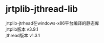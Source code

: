 jrtplib-jthread-lib
=========================
  jrtplib-jtrhead在windows-x86平台编译的静态库<br/>
  jrtplib版本 v3.9.1<br/>
  jthread版本 v1.3.1<br/>
